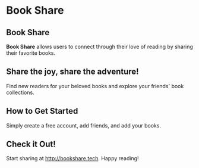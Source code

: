 # Book Share

## Book Share
  **Book Share** allows users to connect through their love of reading by sharing their favorite books.

## Share the joy, share the adventure!
  Find new readers for your beloved books and explore your friends' book collections.

## How to Get Started
  Simply create a free account, add friends, and add your books.

## Check it Out!
  Start sharing at http://bookshare.tech. Happy reading!








